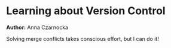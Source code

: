 # Learning about Version Control

**Author:** Anna Czarnocka

Solving merge conflicts takes conscious effort, but I can do it!
